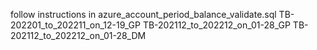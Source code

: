 follow instructions in azure_account_period_balance_validate.sql
TB-202201_to_202211_on_12-19_GP
TB-202112_to_202212_on_01-28_GP
TB-202112_to_202212_on_01-28_DM